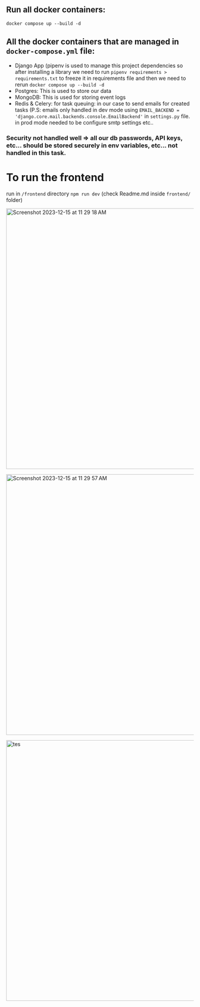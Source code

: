 

## Run all docker containers: 
`docker compose up --build -d`

## All the docker containers that are managed in `docker-compose.yml` file:
- Django App (pipenv is used to manage this project dependencies so after installing a library we need to run `pipenv requirements > requirements.txt` to freeze it in requirements file and then we need to rerun `docker compose up --build -d`
- Postgres: This is used to store our data
- MongoDB: This is used for storing event logs
- Redis & Celery: for task queuing: in our case to send emails for created tasks
  (P.S: emails only handled in dev mode using `EMAIL_BACKEND = 'django.core.mail.backends.console.EmailBackend'` in `settings.py` file. in prod mode needed to be configure smtp settings etc..

### Security not handled well => all our db passwords, API keys, etc... should be stored securely in env variables, etc... not handled in this task.



# To run the frontend 

run in `/frontend` directory `npm run dev` (check Readme.md inside `frontend/` folder)



<img width="700" alt="Screenshot 2023-12-15 at 11 29 18 AM" src="https://github.com/andreh111/taskmanager/assets/36291999/384c800e-ce96-4172-a2e3-10cc90fc67e2"> <br />

<img width="700" alt="Screenshot 2023-12-15 at 11 29 57 AM" src="https://github.com/andreh111/taskmanager/assets/36291999/290eea58-1230-472b-8e32-b05b93cd6d0b"> <br />

<img width="700" alt="tes" src="https://github.com/andreh111/taskmanager/assets/36291999/efa981e4-928c-4283-9b59-cf058dfbaaba">

